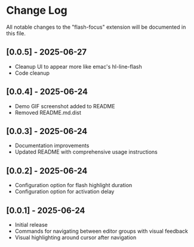# Change Log

All notable changes to the "flash-focus" extension will be documented in this file.

## [0.0.5] - 2025-06-27
- Cleanup UI to appear more like emac's hl-line-flash
- Code cleanup

## [0.0.4] - 2025-06-24
- Demo GIF screenshot added to README
- Removed README.md.dist

## [0.0.3] - 2025-06-24
- Documentation improvements
- Updated README with comprehensive usage instructions

## [0.0.2] - 2025-06-24
- Configuration option for flash highlight duration
- Configuration option for activation delay

## [0.0.1] - 2025-06-24
- Initial release
- Commands for navigating between editor groups with visual feedback
- Visual highlighting around cursor after navigation
